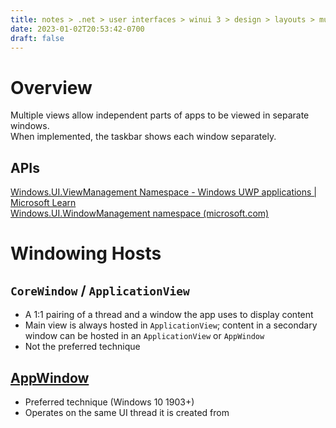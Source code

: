 ```yaml
---
title: notes > .net > user interfaces > winui 3 > design > layouts > multiple views
date: 2023-01-02T20:53:42-0700
draft: false
---
```

# Overview
Multiple views allow independent parts of apps to be viewed in separate windows.  
When implemented, the taskbar shows each window separately.

## APIs
[Windows.UI.ViewManagement Namespace - Windows UWP applications | Microsoft Learn](https://learn.microsoft.com/en-us/uwp/api/windows.ui.viewmanagement)  
[Windows.UI.WindowManagement namespace (microsoft.com)](https://learn.microsoft.com/en-us/uwp/api/windows.ui.windowmanagement)  

# Windowing Hosts
## `CoreWindow` / `ApplicationView`
- A 1:1 pairing of a thread and a window the app uses to display content
- Main view is always hosted in `ApplicationView`; content in a secondary window can be hosted in an `ApplicationView` or `AppWindow`
- Not the preferred technique

## [AppWindow](https://learn.microsoft.com/en-us/windows/apps/design/layout/app-window)
- Preferred technique (Windows 10 1903+)
- Operates on the same UI thread it is created from
